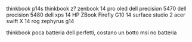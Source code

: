 thinkbook p14s
thinkbook z?
zenbook 14 pro oled
dell precision 5470
dell precision 5480
dell xps 14
HP ZBook Firefly G10 14
surface studio 2
acer swift X 14
rog zephyrus g14

thinkbook poca batteria
dell perfetti, costano un botto
msi no batteria